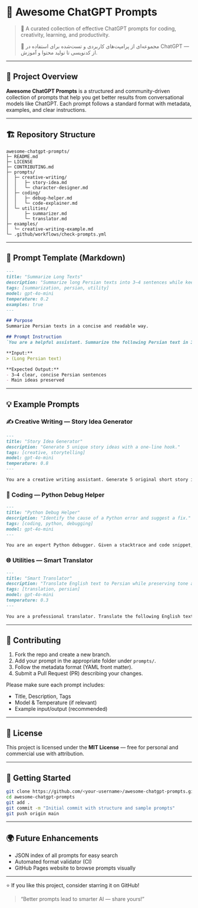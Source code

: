 # 🌟 Awesome ChatGPT Prompts

> 🧠 A curated collection of effective ChatGPT prompts for coding, creativity, learning, and productivity.
>
> 📘 مجموعه‌ای از پرامپت‌های کاربردی و تست‌شده برای استفاده در ChatGPT — از کدنویسی تا تولید محتوا و آموزش.

---

## 📂 Project Overview

**Awesome ChatGPT Prompts** is a structured and community-driven collection of prompts that help you get better results from conversational models like ChatGPT. Each prompt follows a standard format with metadata, examples, and clear instructions.

---

## 🏗 Repository Structure

```
awesome-chatgpt-prompts/
├─ README.md
├─ LICENSE
├─ CONTRIBUTING.md
├─ prompts/
│  ├─ creative-writing/
│  │   ├─ story-idea.md
│  │   └─ character-designer.md
│  ├─ coding/
│  │   ├─ debug-helper.md
│  │   └─ code-explainer.md
│  └─ utilities/
│      ├─ summarizer.md
│      └─ translator.md
├─ examples/
│  └─ creative-writing-example.md
└─ .github/workflows/check-prompts.yml
```

---

## 🧾 Prompt Template (Markdown)

```markdown
---
title: "Summarize Long Texts"
description: "Summarize long Persian texts into 3–4 sentences while keeping main ideas."
tags: [summarization, persian, utility]
model: gpt-4o-mini
temperature: 0.2
examples: true
---

## Purpose
Summarize Persian texts in a concise and readable way.

## Prompt Instruction
`You are a helpful assistant. Summarize the following Persian text in 3–4 sentences, preserving main ideas and avoiding redundancy.`

**Input:**
> (Long Persian text)

**Expected Output:**
- 3–4 clear, concise Persian sentences
- Main ideas preserved
```

---

## 💡 Example Prompts

### ✍️ Creative Writing — Story Idea Generator

```markdown
---
title: "Story Idea Generator"
description: "Generate 5 unique story ideas with a one-line hook."
tags: [creative, storytelling]
model: gpt-4o-mini
temperature: 0.8
---

You are a creative writing assistant. Generate 5 original short story ideas. Each should include a one-line hook and a short summary.
```

### 🐍 Coding — Python Debug Helper

```markdown
---
title: "Python Debug Helper"
description: "Identify the cause of a Python error and suggest a fix."
tags: [coding, python, debugging]
model: gpt-4o-mini
---

You are an expert Python debugger. Given a stacktrace and code snippet, explain the root cause and provide a corrected example.
```

### 🌐 Utilities — Smart Translator

```markdown
---
title: "Smart Translator"
description: "Translate English text to Persian while preserving tone and meaning."
tags: [translation, persian]
model: gpt-4o-mini
temperature: 0.3
---

You are a professional translator. Translate the following English text into fluent Persian, preserving the tone and intent.
```

---

## 🤝 Contributing

1. Fork the repo and create a new branch.
2. Add your prompt in the appropriate folder under `prompts/`.
3. Follow the metadata format (YAML front matter).
4. Submit a Pull Request (PR) describing your changes.

Please make sure each prompt includes:

* Title, Description, Tags
* Model & Temperature (if relevant)
* Example input/output (recommended)

---

## 🧾 License

This project is licensed under the **MIT License** — free for personal and commercial use with attribution.

---

## 🚀 Getting Started

```bash
git clone https://github.com/<your-username>/awesome-chatgpt-prompts.git
cd awesome-chatgpt-prompts
git add .
git commit -m "Initial commit with structure and sample prompts"
git push origin main
```

---

## 🌍 Future Enhancements

* JSON index of all prompts for easy search
* Automated format validator (CI)
* GitHub Pages website to browse prompts visually

---

⭐ If you like this project, consider starring it on GitHub!

> “Better prompts lead to smarter AI — share yours!”
